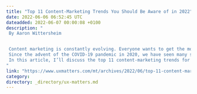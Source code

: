 ```yaml
---
title: "Top 11 Content-Marketing Trends You Should Be Aware of in 2022"
date: 2022-06-06 06:52:45 UTC
dateadded: 2022-06-07 00:00:08 +0100
description: "
 By Aaron Wittersheim 


 Content marketing is constantly evolving. Everyone wants to get the most out of their marketing campaigns, but not everyone is able to do this. With small and large changes influencing content-marketing strategies, the best way to navigate an uncertain future is by staying up to date with the latest content-marketing trends. 
 Since the advent of the COVID-19 pandemic in 2020, we have seen many shifts in the workplace and the ways in which we manage our day-to-day lives. Many companies have successfully adapted to these changes because of their flexibility and by innovating new approaches that have now developed into trends that are shaping the future of content marketing.&nbsp; 
 In this article, I’ll discuss the top 11 content-marketing trends for 2022 that you should know about. Continue reading to learn what you should be doing to reach and convert your target audience. Read More 
"
link: "https://www.uxmatters.com/mt/archives/2022/06/top-11-content-marketing-trends-you-should-be-aware-of-in-2022.php"
category:
directory: _directory/ux-matters.md
---
```

